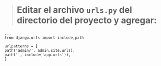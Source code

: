 ># Editar el archivo `urls.py` del directorio del proyecto y agregar:
	...
    from django.urls import include,path
    
    urlpatterns = [                                                                                                                        
    path('admin/', admin.site.urls),
    path('', include('app.urls')),
    ]